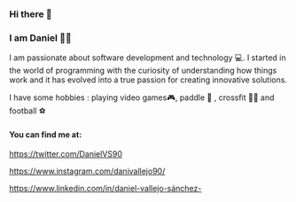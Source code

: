 ### Hi there 👋
### I am Daniel 🙋‍♂️

I am passionate about software development and technology 💻. 
I started in the world of programming with the curiosity of understanding how things work 
and it has evolved into a true passion for creating innovative solutions. 

I have some hobbies : playing video games🎮, paddle 🥎 , crossfit 🏋️‍♂️ and football ⚽

#### You can find me at:

 https://twitter.com/DanielVS90
 
 https://www.instagram.com/danivallejo90/
 
 https://www.linkedin.com/in/daniel-vallejo-sánchez-

<!--
**DanielVallejo90/DanielVallejo90** is a ✨ _special_ ✨ repository because its `README.md` (this file) appears on your GitHub profile.

Here are some ideas to get you started:

- 🔭 I’m currently working on ...
- 🌱 I’m currently learning ...
- 👯 I’m looking to collaborate on ...
- 🤔 I’m looking for help with ...
- 💬 Ask me about ...
- 📫 How to reach me: ...
- 😄 Pronouns: ...
- ⚡ Fun fact: ...
-->
